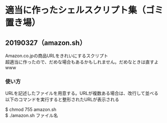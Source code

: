 # 適当に作ったシェルスクリプト集（ゴミ置き場）

## 20190327（amazon.sh）
Amazon.co.jpの商品URLをきれいにするスクリプト  
超適当に作ったので、だめな場合もあるかもしれません。だめなときは直すよwww  

### 使い方
URLを記述したファイルを用意する。URLが複数ある場合は、改行して並べる  
以下のコマンドを実行すると整形されたURLが表示される  

$ chmod 755 amazon.sh  
$ ./amazon.sh ファイル名  

